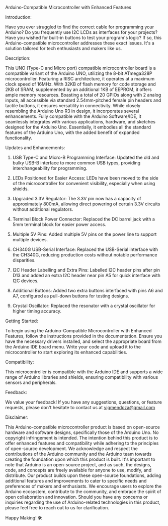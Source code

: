 
Arduino-Compatible Microcontroller with Enhanced Features

Introduction:

Have you ever struggled to find the correct cable for programming your Arduino? Do you frequently use I2C LCDs as interfaces for your projects? Have you wished for built-in buttons to test your program's logic? If so, this Arduino-compatible microcontroller addresses these exact issues. It's a solution tailored for tech enthusiasts and makers like us.

Description:

This UNO (Type-C and Micro port) compatible microcontroller board is a compatible variant of the Arduino UNO, utilizing the 8-bit ATmega328P microcontroller. Featuring a RISC architecture, it operates at a maximum clock speed of 16MHz. With 32KB of flash memory for code storage and 2KB of SRAM, supplemented by an additional 1KB of EEPROM, it offers ample memory resources. Boasting a total of 20 GPIOs along with 2 analog inputs, all accessible via standard 2.54mm-pitched female pin headers and tactile buttons, it ensures versatility in connectivity. While closely resembling the Arduino Uno R3 in design, it incorporates several enhancements. Fully compatible with the Arduino Software/IDE, it seamlessly integrates with various applications, hardware, and sketches designed for the Arduino Uno. Essentially, it embodies all the standard features of the Arduino Uno, with the added benefit of expanded functionality.

Updates and Enhancements:

1. USB Type-C and Micro-B Programming Interface: Updated the old and bulky USB-B interface to more common USB types, providing interchangeability for programming.

2. LEDs Positioned for Easier Access: LEDs have been moved to the side of the microcontroller for convenient visibility, especially when using shields.

3. Upgraded 3.3V Regulator: The 3.3V pin now has a capacity of approximately 800mA, allowing direct powering of certain 3.3V circuits without additional regulators.

4. Terminal Block Power Connector: Replaced the DC barrel jack with a 5mm terminal block for easier power access.

5. Multiple 5V Pins: Added multiple 5V pins on the power line to support multiple devices.

6. CH340G USB-Serial Interface: Replaced the USB-Serial interface with the CH340G, reducing production costs without notable performance disparities.

7. I2C Header Labelling and Extra Pins: Labelled I2C header pins after pin D13 and added an extra I2C header near pin A5 for quick interface with I2C devices.

8. Additional Buttons: Added two extra buttons interfaced with pins A6 and A7, configured as pull-down buttons for testing designs.

9. Crystal Oscillator: Replaced the resonator with a crystal oscillator for higher timing accuracy.

Getting Started:

To begin using the Arduino-Compatible Microcontroller with Enhanced Features, follow the instructions provided in the documentation. Ensure you have the necessary drivers installed, and select the appropriate board from the Arduino IDE board menu. Write your code and upload it to the microcontroller to start exploring its enhanced capabilities.

Compatibility:

This microcontroller is compatible with the Arduino IDE and supports a wide range of Arduino libraries and shields, ensuring compatibility with various sensors and peripherals.

Feedback:

We value your feedback! If you have any suggestions, questions, or feature requests, please don't hesitate to contact us at vjgmendoza@gmail.com

Disclaimer:

This Arduino-compatible microcontroller product is based on open-source hardware and software designs, specifically those of the Arduino Uno. No copyright infringement is intended. The intention behind this product is to offer enhanced features and compatibility while adhering to the principles of open-source development. We acknowledge and respect the contributions of the Arduino community and the Arduino team towards creating the foundation upon which this product is built.
It's important to note that Arduino is an open-source project, and as such, the designs, code, and concepts are freely available for anyone to use, modify, and distribute. Our product builds upon these open-source foundations, adding additional features and improvements to cater to specific needs and preferences of makers and enthusiasts.
We encourage users to explore the Arduino ecosystem, contribute to the community, and embrace the spirit of open collaboration and innovation. Should you have any concerns or inquiries regarding the use of Arduino-related technologies in this product, please feel free to reach out to us for clarification.


Happy Making! 🛠️
